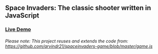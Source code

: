 ## **Space Invaders: The classic shooter written in JavaScript**
### [Live Demo](http://sashagoldenson.com/#spaceinvaders)
###### Please note: This project reuses and extends the code from: https://github.com/arvindr21/spaceinvaders-game/blob/master/game.js
